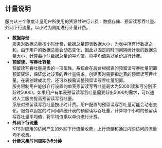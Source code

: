 ## 计量说明

服务从三个维度计量用户所使用的资源并进行计费：数据存储、预留读写吞吐量、外网下行流量。以小时为周期进行计量计费。 
* **数据存储**<br>服务对数据总量按小时计费，数据总量即表数据大小，为表中所有行数据之和。由于用户的数据总量会动态变化，因此以固定的时间间隔统计表的数据总量大小，计算每小时数据总量的平均值，将平均值乘以单价进行计费。
* **预留读、写吞吐容量**<br>
预留读写吞吐量是表的一项属性。系统会在后台根据表的预留读写吞吐量配置预留资源，保证您对该表的吞吐量需求。创建表时需要指定表的预留读写吞吐量。在表创建成功后，还可以按需调整预留读写吞吐量配置。<br>
服务限制用户能够自行设置的单表预留读写吞吐量最大为5000(读和写分别不超过5000)。如果用户有单表预留读写吞吐量需要超出5000的需求，可以通过人工服务提高预留读写吞吐量。<br>
系统对预留读写吞吐量按小时计费。用户配置的预留读写吞吐量可能会动态变化，服务以固定的时间间隔统计表的预留读写吞吐量，计算每个小时的预留读写吞吐量平均值，将平均值乘以单价进行计费。
* **外网下行流量**  
KTS对应用的访问产生的外网下行流量收费，上行流量和通过内网访问的流量均不收费。
* **计量采集时间周期为5分钟**
